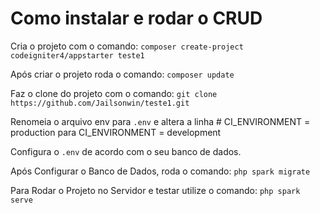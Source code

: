 # Como instalar e rodar o CRUD


Cria o projeto com o comando: `composer create-project codeigniter4/appstarter teste1`

Após criar o projeto roda o comando: `composer update`

Faz o clone do projeto com o comando: `git clone https://github.com/Jailsonwin/teste1.git`

Renomeia o arquivo env para `.env` e altera a linha # CI_ENVIRONMENT = production para CI_ENVIRONMENT = development

Configura o `.env` de acordo com o seu banco de dados.

Após Configurar o Banco de Dados, roda o comando: `php spark migrate`

Para Rodar o Projeto no Servidor e testar utilize o comando: `php spark serve`
